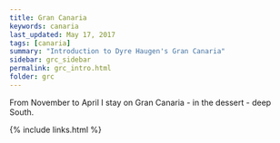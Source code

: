 ```yaml
---
title: Gran Canaria
keywords: canaria
last_updated: May 17, 2017
tags: [canaria]
summary: "Introduction to Dyre Haugen's Gran Canaria"
sidebar: grc_sidebar
permalink: grc_intro.html
folder: grc
---
```


From November to April I stay on Gran Canaria -
in the dessert - deep South.


{% include links.html %}

